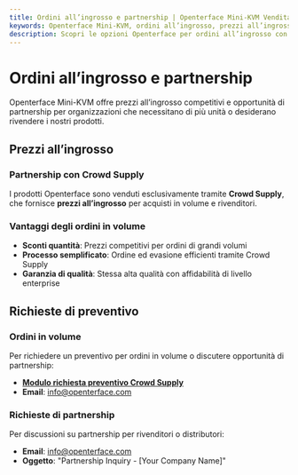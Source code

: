 ```yaml
---
title: Ordini all’ingrosso e partnership | Openterface Mini-KVM Vendita all’ingrosso
keywords: Openterface Mini-KVM, ordini all’ingrosso, prezzi all’ingrosso, partnership rivenditori, programmi distributori, prezzi enterprise, Crowd Supply all’ingrosso, soluzioni KVM in lotti
description: Scopri le opzioni Openterface per ordini all’ingrosso con prezzi dedicati tramite Crowd Supply. Informazioni su partnership per rivenditori e distributori per implementazioni enterprise.
---
```


# Ordini all’ingrosso e partnership

Openterface Mini-KVM offre prezzi all’ingrosso competitivi e opportunità di partnership per organizzazioni che necessitano di più unità o desiderano rivendere i nostri prodotti.

## Prezzi all’ingrosso

### Partnership con Crowd Supply
I prodotti Openterface sono venduti esclusivamente tramite **Crowd Supply**, che fornisce **prezzi all’ingrosso** per acquisti in volume e rivenditori.

### Vantaggi degli ordini in volume
- **Sconti quantità**: Prezzi competitivi per ordini di grandi volumi
- **Processo semplificato**: Ordine ed evasione efficienti tramite Crowd Supply
- **Garanzia di qualità**: Stessa alta qualità con affidabilità di livello enterprise

## Richieste di preventivo

### Ordini in volume
Per richiedere un preventivo per ordini in volume o discutere opportunità di partnership:

- **[Modulo richiesta preventivo Crowd Supply](https://www.crowdsupply.com/contact/need-quote)**
- **Email**: [info@openterface.com](mailto:info@openterface.com)

### Richieste di partnership
Per discussioni su partnership per rivenditori o distributori:

- **Email**: [info@openterface.com](mailto:info@openterface.com)
- **Oggetto**: "Partnership Inquiry - [Your Company Name]"


